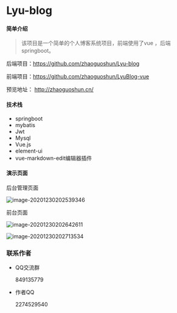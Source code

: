 # Lyu-blog
#### 简单介绍

> 该项目是一个简单的个人博客系统项目，前端使用了vue ，后端springboot。

后端项目：https://github.com/zhaoguoshun/Lyu-blog

前端项目：https://github.com/zhaoguoshun/LyuBlog-vue

预览地址： http://zhaoguoshun.cn/

#### 技术栈

- springboot
- mybatis
- Jwt
- Mysql
- Vue.js
- element-ui
- vue-markdown-edit编辑器插件

#### 演示页面

后台管理页面

![image-20201230202539346](C:\Users\guosz\AppData\Roaming\Typora\typora-user-images\image-20201230202539346.png)



前台页面

![image-20201230202642611](C:\Users\guosz\AppData\Roaming\Typora\typora-user-images\image-20201230202642611.png)

![image-20201230202713534](C:\Users\guosz\AppData\Roaming\Typora\typora-user-images\image-20201230202713534.png)





### 联系作者

- QQ交流群

  849135779

  

- 作者QQ

  2274529540

